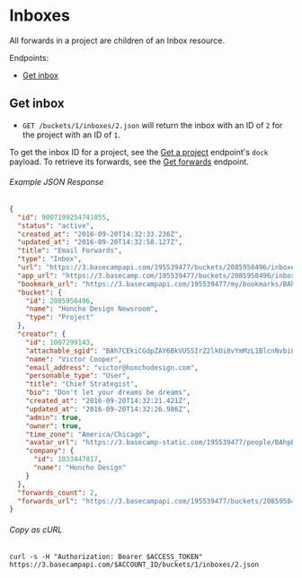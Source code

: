 Inboxes
=======

All forwards in a project are children of an Inbox resource.

Endpoints:

- [Get inbox](#get-inbox)


Get inbox
---------

* `GET /buckets/1/inboxes/2.json` will return the inbox with an ID of `2` for the project with an ID of `1`.

To get the inbox ID for a project, see the [Get a project][1] endpoint's `dock` payload. To retrieve its forwards, see the [Get forwards][2] endpoint.

###### Example JSON Response
<!-- START GET /buckets/1/inboxes/2.json -->
```json
{
  "id": 9007199254741055,
  "status": "active",
  "created_at": "2016-09-20T14:32:33.236Z",
  "updated_at": "2016-09-20T14:32:58.127Z",
  "title": "Email Forwards",
  "type": "Inbox",
  "url": "https://3.basecampapi.com/195539477/buckets/2085958496/inboxes/9007199254741055.json",
  "app_url": "https://3.basecamp.com/195539477/buckets/2085958496/inboxes/9007199254741055",
  "bookmark_url": "https://3.basecampapi.com/195539477/my/bookmarks/BAh7CEkiCGdpZAY6BkVUSSIuZ2lkOi8vYmMzL1JlY29yZGluZy8xMDY0MDkwNjU3P2V4cGlyZXNfaW4GOwBUSSIMcHVycG9zZQY7AFRJIg1yZWFkYWJsZQY7AFRJIg9leHBpcmVzX2F0BjsAVDA=--07c5a6e5559c95f6f35baaa489dae326746916bb.json",
  "bucket": {
    "id": 2085958496,
    "name": "Honcho Design Newsroom",
    "type": "Project"
  },
  "creator": {
    "id": 1007299143,
    "attachable_sgid": "BAh7CEkiCGdpZAY6BkVUSSIrZ2lkOi8vYmMzL1BlcnNvbi8xMDA3Mjk5MTQzP2V4cGlyZXNfaW4GOwBUSSIMcHVycG9zZQY7AFRJIg9hdHRhY2hhYmxlBjsAVEkiD2V4cGlyZXNfYXQGOwBUMA==--919d2c8b11ff403eefcab9db42dd26846d0c3102",
    "name": "Victor Cooper",
    "email_address": "victor@honchodesign.com",
    "personable_type": "User",
    "title": "Chief Strategist",
    "bio": "Don't let your dreams be dreams",
    "created_at": "2016-09-20T14:32:21.421Z",
    "updated_at": "2016-09-20T14:32:26.986Z",
    "admin": true,
    "owner": true,
    "time_zone": "America/Chicago",
    "avatar_url": "https://3.basecamp-static.com/195539477/people/BAhpBEcqCjw=--c632b967cec296b87363a697a67a87f9cc1e5b45/avatar-64-x4",
    "company": {
      "id": 1033447817,
      "name": "Honcho Design"
    }
  },
  "forwards_count": 2,
  "forwards_url": "https://3.basecampapi.com/195539477/buckets/2085958496/inboxes/9007199254741055/forwards.json"
}
```
<!-- END GET /buckets/1/inboxes/2.json -->

###### Copy as cURL

``` shell
curl -s -H "Authorization: Bearer $ACCESS_TOKEN" https://3.basecampapi.com/$ACCOUNT_ID/buckets/1/inboxes/2.json
```


[1]: https://github.com/basecamp/bc3-api/blob/master/sections/projects.md#get-a-project
[2]: https://github.com/basecamp/bc3-api/blob/master/sections/forwards.md#get-forwards
